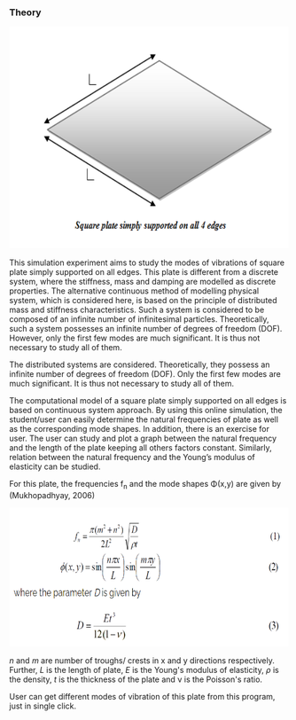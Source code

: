 
### Theory

<center><img src="images/th1.png" height="400px"/></center>


This simulation experiment aims to study the modes of vibrations of square plate simply supported on all edges. This plate is different from a discrete system, where the stiffness, mass and damping are modelled as discrete properties. The alternative continuous method of modelling physical system, which is considered here, is based on the principle of distributed mass and stiffness characteristics. Such a system is considered to be composed of an infinite number of infinitesimal particles. Theoretically, such a system possesses an infinite number of degrees of freedom (DOF). However, only the first few modes are much significant. It is thus not necessary to study all of them.

The distributed systems are considered. Theoretically, they possess an infinite number of degrees of freedom (DOF). Only the first few modes are much significant. It is thus not necessary to study all of them.


The computational model of a square plate simply supported on all edges is based on continuous system approach. By using this online simulation, the student/user can easily determine the natural frequencies of plate as well as the corresponding mode shapes. In addition, there is an exercise for user. The user can study and plot a graph between the natural frequency and the length of the plate keeping all others factors constant. Similarly, relation between the natural frequency and the Young’s modulus of elasticity can be studied.

For this plate, the frequencies f<sub>n</sub> and the mode shapes Φ(x,y) are given by (Mukhopadhyay, 2006)


<img src="images/th2.png" height="250px" />



<i>n</i> and <i>m</i> are number of troughs/ crests in x and y directions respectively. Further, <i>L</i> is the length of plate, <i>E</i> is the Young's modulus of elasticity, <i>ρ</i> is the density, <i>t</i> is the thickness of the plate and &#957; is the Poisson's ratio.

User can get different modes of vibration of this plate from this program, just in single click.
